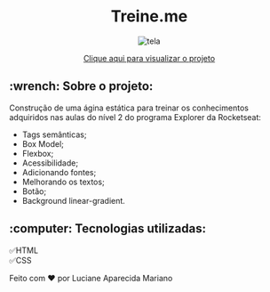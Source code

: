 <h1 align="center">Treine.me </h1>

<p align="center">
<img src="https://user-images.githubusercontent.com/92582446/163576627-9f241256-e9b1-4843-8554-5e7d1358cb75.JPG" alt="tela"/>
</p>

<p align="center"><a href="https://lucianeaparecidamariano.github.io/Treine.me/">Clique aqui para visualizar o projeto</a></p>

<h2>:wrench: Sobre o projeto:</h2>
<p>Construção de uma ágina estática para treinar os conhecimentos adquiridos nas aulas do nível 2 do programa Explorer da Rocketseat:</p>

<ul>
 <li>Tags semânticas;</li>
 <li>Box Model;</li>
 <li>Flexbox;</li>
 <li>Acessibilidade;</li>
 <li>Adicionando fontes;</li>
 <li>Melhorando os textos;</li>
 <li>Botão;</li>
 <li>Background linear-gradient.</li>
</ul>

<h2>:computer: Tecnologias utilizadas:</h2>

:white_check_mark:HTML
<br>
:white_check_mark:CSS



Feito com :heart: por Luciane Aparecida Mariano
